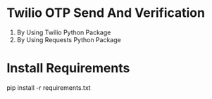 # Twilio OTP Send And Verification 
   1. By Using Twilio Python Package
   2. By Using Requests Python Package
   
   
# Install Requirements
  pip install -r requirements.txt
